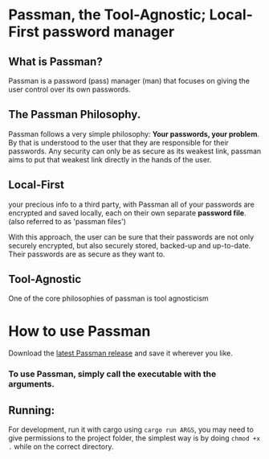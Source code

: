 # Passman, the Tool-Agnostic; Local-First password manager

## What is Passman?

Passman is a password (pass) manager (man) that focuses on giving the user control over its own passwords.

## The Passman Philosophy.

Passman follows a very simple philosophy: **Your passwords, your problem**. By that is understood to the user that they are responsible for their passwords. Any security can only be as secure as its weakest link, passman aims to put that weakest link directly in the hands of the user.

## Local-First

 your precious info to a third party, with Passman all of your passwords are encrypted and saved locally, each on their own separate **password file**. (also referred to as 'passman files')

With this approach, the user can be sure that their passwords are not only securely encrypted, but also securely stored, backed-up and up-to-date. Their passwords are as secure as they want to.

## Tool-Agnostic

One of the core philosophies of passman is tool agnosticism

# How to use Passman

Download the [latest Passman release](https://github.com/arthurfary/passman/releases) and save it wherever you like.

### To use Passman, simply call the executable with the arguments.


## Running:
For development, run it with cargo using `cargo run ARGS`, you may need to give permissions to the project folder, the simplest way is by doing `chmod +x .` while on the correct directory.
